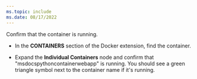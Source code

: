 ```yaml
---
ms.topic: include
ms.date: 08/17/2022
---
```


Confirm that the container is running.

* In the **CONTAINERS** section of the Docker extension, find the container.

* Expand the **Individual Containers** node and confirm that "msdocspythoncontainerwebapp" is running. You should see a green triangle symbol next to the container name if it's running.
